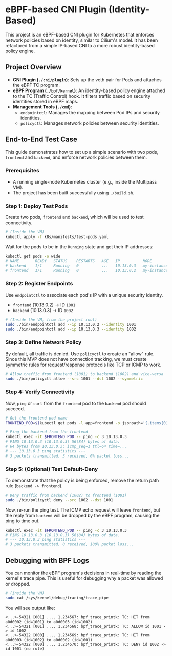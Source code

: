 # eBPF-based CNI Plugin (Identity-Based)

This project is an eBPF-based CNI plugin for Kubernetes that enforces network policies based on identity, similar to Cilium's model. It has been refactored from a simple IP-based CNI to a more robust identity-based policy engine.

## Project Overview

- **CNI Plugin (`./cni/plugin`)**: Sets up the veth pair for Pods and attaches the eBPF TC program.
- **eBPF Program (`./bpf/kernel`)**: An identity-based policy engine attached to the TC (Traffic Control) hook. It filters traffic based on security identities stored in eBPF maps.
- **Management Tools (`./cmd`)**:
  - `endpointctl`: Manages the mapping between Pod IPs and security identities.
  - `policyctl`: Manages network policies between security identities.

## End-to-End Test Case

This guide demonstrates how to set up a simple scenario with two pods, `frontend` and `backend`, and enforce network policies between them.

### Prerequisites

- A running single-node Kubernetes cluster (e.g., inside the Multipass VM).
- The project has been built successfully using `./build.sh`.

### Step 1: Deploy Test Pods

Create two pods, `frontend` and `backend`, which will be used to test connectivity.

```bash
# (Inside the VM)
kubectl apply -f k8s/manifests/test-pods.yaml
```

Wait for the pods to be in the `Running` state and get their IP addresses:

```bash
kubectl get pods -o wide
# NAME       READY   STATUS    RESTARTS   AGE   IP          NODE          NOMINATED NODE   READINESS GATES
# backend    1/1     Running   0          ...   10.13.0.3   my-instance   <none>           <none>
# frontend   1/1     Running   0          ...   10.13.0.2   my-instance   <none>           <none>
```

### Step 2: Register Endpoints

Use `endpointctl` to associate each pod's IP with a unique security identity.

- `frontend` (10.13.0.2) -> ID `1001`
- `backend` (10.13.0.3) -> ID `1002`

```bash
# (Inside the VM, from the project root)
sudo ./bin/endpointctl add --ip 10.13.0.2 --identity 1001
sudo ./bin/endpointctl add --ip 10.13.0.3 --identity 1002
```

### Step 3: Define Network Policy

By default, all traffic is denied. Use `policyctl` to create an "allow" rule. Since this MVP does not have connection tracking, we must create symmetric rules for request/response protocols like TCP or ICMP to work.

```bash
# Allow traffic from frontend (1001) to backend (1002) and vice-versa
sudo ./bin/policyctl allow --src 1001 --dst 1002 --symmetric
```

### Step 4: Verify Connectivity

Now, `ping` or `curl` from the `frontend` pod to the `backend` pod should succeed.

```bash
# Get the frontend pod name
FRONTEND_POD=$(kubectl get pods -l app=frontend -o jsonpath='{.items[0].metadata.name}')

# Ping the backend from the frontend
kubectl exec -it $FRONTEND_POD -- ping -c 3 10.13.0.3
# PING 10.13.0.3 (10.13.0.3) 56(84) bytes of data.
# 64 bytes from 10.13.0.3: icmp_seq=1 ttl=64 time=...
# --- 10.13.0.3 ping statistics ---
# 3 packets transmitted, 3 received, 0% packet loss...
```

### Step 5: (Optional) Test Default-Deny

To demonstrate that the policy is being enforced, remove the return path rule (`backend -> frontend`).

```bash
# Deny traffic from backend (1002) to frontend (1001)
sudo ./bin/policyctl deny --src 1002 --dst 1001
```

Now, re-run the ping test. The ICMP echo request will leave `frontend`, but the reply from `backend` will be dropped by the eBPF program, causing the ping to time out.

```bash
kubectl exec -it $FRONTEND_POD -- ping -c 3 10.13.0.3
# PING 10.13.0.3 (10.13.0.3) 56(84) bytes of data.
# --- 10.13.0.3 ping statistics ---
# 3 packets transmitted, 0 received, 100% packet loss...
```

## Debugging with BPF Logs

You can monitor the eBPF program's decisions in real-time by reading the kernel's trace pipe. This is useful for debugging why a packet was allowed or dropped.

```bash
# (Inside the VM)
sudo cat /sys/kernel/debug/tracing/trace_pipe
```

You will see output like:
```
<...>-54321 [001] .... 1.234567: bpf_trace_printk: TC: HIT from a0d0002 (id=1001) to a0d0003 (id=1002)
<...>-54321 [001] .... 1.234568: bpf_trace_printk: TC: ALLOW id 1001 -> id 1002
<...>-54322 [000] .... 1.234569: bpf_trace_printk: TC: HIT from a0d0003 (id=1002) to a0d0002 (id=1001)
<...>-54322 [000] .... 1.234570: bpf_trace_printk: TC: DENY id 1002 -> id 1001 (no rule)
